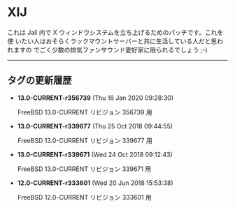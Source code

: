# XIJ

これは Jail 内で X ウィンドウシステムを立ち上げるためのパッチです。これを使
いたい人はおそらくラックマウントサーバーと共に生活している人だと思われますの
でごく少数の排気ファンサウンド愛好家に限られるでしょう ;-)

---

## タグの更新履歴

* **13.0-CURRENT-r356739** (Thu 16 Jan 2020 09:28:30)

	FreeBSD 13.0-CURRENT リビジョン 356739 用

* **13.0-CURRENT-r339677** (Thu 25 Oct 2018 09:44:55)

	FreeBSD 13.0-CURRENT リビジョン 339677 用

* **13.0-CURRENT-r339671** (Wed 24 Oct 2018 09:12:43)

	FreeBSD 13.0-CURRENT リビジョン 339671 用

* **12.0-CURRENT-r333601** (Wed 20 Jun 2018 15:53:38)

	FreeBSD 12.0-CURRENT リビジョン 333601 用


